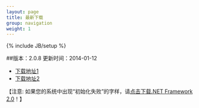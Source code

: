 ```yaml
---
layout: page
title: 最新下载
group: navigation
weight: 1
---
```


{% include JB/setup %}

##版本：2.0.8 更新时间：2014-01-12

  - <a href="http://pan.baidu.com/s/1sj8kNMX" target="_blank">下载地址1</a>
  - <a href="http://yunpan.cn/QzugQVk9Ekx89" target="_blank">下载地址2</a>
  
【注意: 如果您的系统中出现“初始化失败”的字样，请<a href="http://download.microsoft.com/download/c/6/e/c6e88215-0178-4c6c-b5f3-158ff77b1f38/NetFx20SP2_x86.exe" target="_blank">点击下载.NET Framework 2.0</a>！】
